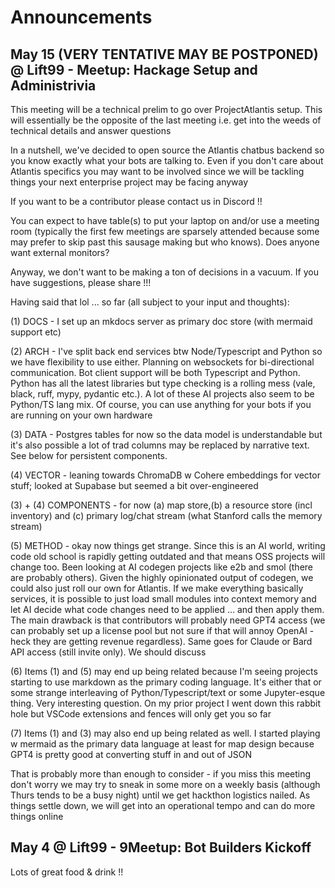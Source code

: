 # Announcements

## May 15 (VERY TENTATIVE MAY BE POSTPONED) @ Lift99 - Meetup: Hackage Setup and Administrivia

This meeting will be a technical prelim to go over ProjectAtlantis setup. This will essentially be the opposite of the last meeting i.e. get into the weeds of technical details and answer questions

In a nutshell, we've decided to open source the Atlantis chatbus backend so you know exactly what your bots are talking to. Even if you don't care about Atlantis specifics you may want to be involved since we will be tackling things your next enterprise project may be facing anyway

If you want to be a contributor please contact us in Discord !!

You can expect to have table(s) to put your laptop on and/or use a meeting room (typically the first few meetings are sparsely attended because some may prefer to skip past this sausage making but who knows). Does anyone want external monitors?

Anyway, we don't want to be making a ton of decisions in a vacuum. If you have suggestions, please share !!!

Having said that lol ... so far (all subject to your input and thoughts):

(1) DOCS - I set up an mkdocs server as primary doc store (with mermaid support etc)

(2) ARCH - I've split back end services btw Node/Typescript and Python so we have flexibility to use either. Planning on websockets for bi-directional communication. Bot client support will be both Typescript and Python. Python has all the latest libraries but type checking is a rolling mess (vale, black, ruff, mypy, pydantic etc.). A lot of these AI projects also seem to be Python/TS lang mix. Of course, you can use anything for your bots if you are running on your own hardware

(3) DATA - Postgres tables for now so the data model is understandable but it's also possible a lot of trad columns may be replaced by narrative text. See below for persistent components.

(4) VECTOR - leaning towards ChromaDB w Cohere embeddings for vector stuff; looked at Supabase but seemed a bit over-engineered

(3) + (4) COMPONENTS - for now (a) map store,(b) a resource store (incl inventory) and (c) primary log/chat stream (what Stanford calls the memory stream)

(5) METHOD - okay now things get strange. Since this is an AI world, writing code old school is rapidly getting outdated and that means OSS projects will change too. Been looking at AI codegen projects like e2b and smol (there are probably others). Given the highly opinionated output of codegen, we could also just roll our own for Atlantis. If we make everything basically services, it is possible to just load small modules into context memory and let AI decide what code changes need to be applied ... and then apply them. The main drawback is that contributors will probably need GPT4 access (we can probably set up a license pool but not sure if that will annoy OpenAI - heck they are getting revenue regardless). Same goes for Claude or Bard API access (still invite only). We should discuss

(6) Items (1) and (5) may end up being related because I'm seeing projects starting to use markdown as the primary coding language. It's either that or some strange interleaving of Python/Typescript/text or some Jupyter-esque thing. Very interesting question. On my prior project I went down this rabbit hole but VSCode extensions and fences will only get you so far

(7) Items (1) and (3) may also end up being related as well. I started playing w mermaid as the primary data language at least for map design because GPT4 is pretty good at converting stuff in and out of JSON

That is probably more than enough to consider - if you miss this meeting don't worry we may try to sneak in some more on a weekly basis (although Thurs tends to be a busy night) until we get hackthon logistics nailed. As things settle down, we will get into an operational tempo and can do more things online


## May 4 @ Lift99 - 9Meetup: Bot Builders Kickoff

Lots of great food & drink !!